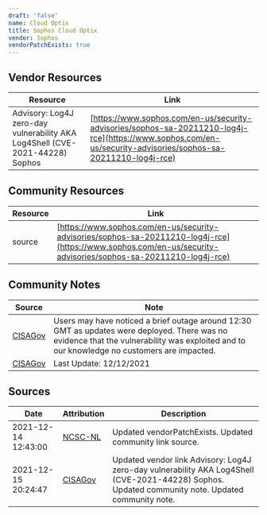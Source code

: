 ```yaml
---
draft: 'false'
name: Cloud Optix
title: Sophos Cloud Optix
vendor: Sophos
vendorPatchExists: true
---
```


## Vendor Resources
| Resource | Link |
| --- | --- |
| Advisory: Log4J zero-day vulnerability AKA Log4Shell (CVE-2021-44228)  Sophos | [https://www.sophos.com/en-us/security-advisories/sophos-sa-20211210-log4j-rce](https://www.sophos.com/en-us/security-advisories/sophos-sa-20211210-log4j-rce) |

## Community Resources
| Resource | Link |
| --- | --- |
| source | [https://www.sophos.com/en-us/security-advisories/sophos-sa-20211210-log4j-rce](https://www.sophos.com/en-us/security-advisories/sophos-sa-20211210-log4j-rce) |

## Community Notes
| Source | Note |
| --- | --- |
| [CISAGov](https://raw.githubusercontent.com/cisagov/log4j-affected-db/develop/README.md) | Users may have noticed a brief outage around 12:30 GMT as updates were deployed. There was no evidence that the vulnerability was exploited and to our knowledge no customers are impacted. |
| [CISAGov](https://raw.githubusercontent.com/cisagov/log4j-affected-db/develop/README.md) | Last Update: 12/12/2021 |

## Sources
| Date | Attribution | Description |
| --- | --- | --- |
| 2021-12-14 12:43:00 | [NCSC-NL](https://github.com/NCSC-NL/log4shell/blob/main/software/README.md) | Updated vendorPatchExists. Updated community link source.  |
| 2021-12-15 20:24:47 | [CISAGov](https://raw.githubusercontent.com/cisagov/log4j-affected-db/develop/README.md) | Updated vendor link Advisory: Log4J zero-day vulnerability AKA Log4Shell (CVE-2021-44228)  Sophos. Updated community note. Updated community note.  |
